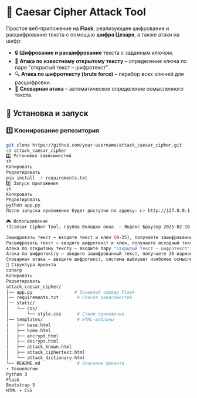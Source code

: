 # 🔐 Caesar Cipher Attack Tool

Простое веб-приложение на **Flask**, реализующее шифрование и расшифрование текста с помощью **шифра Цезаря**, а также атаки на шифр:

- 🔒 **Шифрование и расшифрование** текста с заданным ключом.
- 🎯 **Атака по известному открытому тексту** – определение ключа по паре "открытый текст – шифротекст".
- 🔍 **Атака по шифротексту (brute force)** – перебор всех ключей для расшифровки.
- 📖 **Словарная атака** – автоматическое определение осмысленного текста.

## 🚀 Установка и запуск

### 1️⃣ Клонирование репозитория
```sh
git clone https://github.com/your-username/attack_caesar_cipher.git
cd attack_caesar_cipher
2️⃣ Установка зависимостей
sh
Копировать
Редактировать
pip install -r requirements.txt
3️⃣ Запуск приложения
sh
Копировать
Редактировать
python app.py
После запуска приложение будет доступно по адресу: 👉 http://127.0.0.1:5000/

🎮 Использование
![Caesar Cipher Tool, группа Вкладки окна  — Яндекс Браузер 2025-02-10 09-58-13](https://github.com/user-attachments/assets/f251209f-2a5c-4d13-bb8f-c2fc1d48cccb)

Зашифровать текст – вводите текст и ключ (0-25), получаете зашифрованный вариант.
Расшифровать текст – вводите шифротекст и ключ, получаете исходный текст.
Атака по открытому тексту – вводите пару "открытый текст – шифротекст", система вычисляет ключ.
Атака по шифротексту – вводите зашифрованный текст, получаете 26 вариантов расшифровки.
Словарная атака – вводите шифротекст, система выбирает наиболее осмысленный вариант.
📂 Структура проекта
csharp
Копировать
Редактировать
attack_caesar_cipher/
│── app.py                # Основной сервер Flask
│── requirements.txt       # Список зависимостей
│── static/
│   └── css/
│       └── style.css      # Стили приложения
│── templates/             # HTML-шаблоны
│   ├── base.html
│   ├── home.html
│   ├── encrypt.html
│   ├── decrypt.html
│   ├── attack_known.html
│   ├── attack_ciphertext.html
│   └── attack_dictionary.html
└── README.md              # Описание проекта
⚡ Технологии
Python 3
Flask
Bootstrap 5
HTML + CSS
